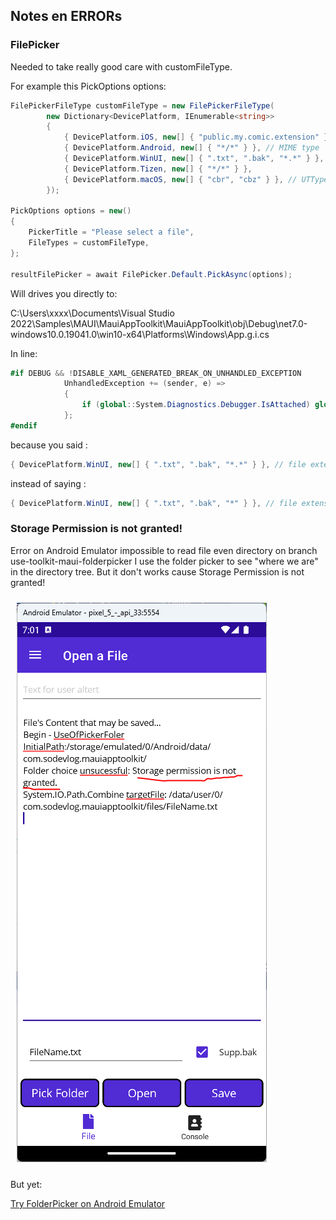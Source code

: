 ## Notes en ERRORs

### FilePicker

Needed to take really good care with customFileType. 

For example this PickOptions options:

```csharp
FilePickerFileType customFileType = new FilePickerFileType(
        new Dictionary<DevicePlatform, IEnumerable<string>>
        {
            { DevicePlatform.iOS, new[] { "public.my.comic.extension" } }, // UTType values
            { DevicePlatform.Android, new[] { "*/*" } }, // MIME type
            { DevicePlatform.WinUI, new[] { ".txt", ".bak", "*.*" } }, // file extension
            { DevicePlatform.Tizen, new[] { "*/*" } },
            { DevicePlatform.macOS, new[] { "cbr", "cbz" } }, // UTType values
        });

PickOptions options = new()
{
    PickerTitle = "Please select a file",
    FileTypes = customFileType,
};

resultFilePicker = await FilePicker.Default.PickAsync(options);
```

Will drives you directly to:

C:\Users\xxxx\Documents\Visual Studio 2022\Samples\MAUI\MauiAppToolkit\MauiAppToolkit\obj\Debug\net7.0-windows10.0.19041.0\win10-x64\Platforms\Windows\App.g.i.cs

In line:

```csharp
#if DEBUG && !DISABLE_XAML_GENERATED_BREAK_ON_UNHANDLED_EXCEPTION
            UnhandledException += (sender, e) =>
            {
                if (global::System.Diagnostics.Debugger.IsAttached) global::System.Diagnostics.Debugger.Break();
            };
#endif
```

because you said :

```csharp
{ DevicePlatform.WinUI, new[] { ".txt", ".bak", "*.*" } }, // file extension
```

instead of saying :

```csharp
{ DevicePlatform.WinUI, new[] { ".txt", ".bak", "*" } }, // file extension
```

### Storage Permission is not granted!

Error on Android Emulator impossible to read file even directory on branch use-toolkit-maui-folderpicker I use the folder picker to see "where we are" in the directory tree.
But it don't works cause Storage Permission is not granted!

<img style="margin: 10px" src="Images/2023-05-31_09h01_53.png" alt="Storage Permission is not granted!" />

But yet:

[Try FolderPicker on Android Emulator](https://github.com/mabyre/MauiAppToolkit/commit/8add4f14d2215c6593a18ea628d330a288cbe25d)

